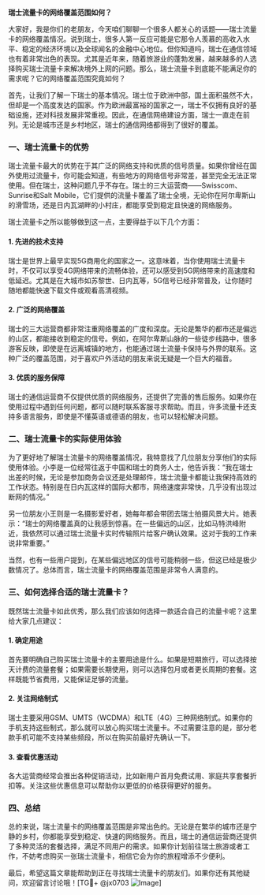 **瑞士流量卡的网络覆盖范围如何？**

大家好，我是你们的老朋友，今天咱们聊聊一个很多人都关心的话题——瑞士流量卡的网络覆盖情况。说到瑞士，很多人第一反应可能是它那令人羡慕的高收入水平、稳定的经济环境以及全球闻名的金融中心地位。但你知道吗，瑞士在通信领域也有着非常出色的表现。尤其是近年来，随着旅游业的蓬勃发展，越来越多的人选择购买瑞士流量卡来解决境外上网的问题。那么，瑞士流量卡到底能不能满足你的需求呢？它的网络覆盖范围究竟如何？

首先，让我们了解一下瑞士的基本情况。瑞士位于欧洲中部，国土面积虽然不大，但却是一个高度发达的国家。作为欧洲最富裕的国家之一，瑞士不仅拥有良好的基础设施，还对科技发展非常重视。因此，在通信网络建设方面，瑞士一直走在前列。无论是城市还是乡村地区，瑞士的通信网络都得到了很好的覆盖。

### **一、瑞士流量卡的优势**

瑞士流量卡最大的优势在于其广泛的网络支持和优质的信号质量。如果你曾经在国外使用过流量卡，你可能会知道，有些地方的网络信号非常差，甚至完全无法正常使用。但在瑞士，这种问题几乎不存在。瑞士的三大运营商——Swisscom、Sunrise和Salt Mobile，它们提供的流量卡覆盖了瑞士全境，无论你在阿尔卑斯山的滑雪场，还是日内瓦湖畔的小村庄，都能享受到稳定且快速的网络服务。

瑞士流量卡之所以能够做到这一点，主要得益于以下几个方面：

#### **1. 先进的技术支持**
瑞士是世界上最早实现5G商用化的国家之一。这意味着，当你使用瑞士流量卡时，不仅可以享受4G网络带来的流畅体验，还可以感受到5G网络带来的高速度和低延迟。尤其是在大城市如苏黎世、日内瓦等，5G信号已经非常普及，让你随时随地都能快速下载文件或观看高清视频。

#### **2. 广泛的网络覆盖**
瑞士的三大运营商都非常注重网络覆盖的广度和深度。无论是繁华的都市还是偏远的山区，都能接收到稳定的信号。例如，在阿尔卑斯山脉的一些徒步线路中，很多游客反映，即使是在远离城镇的地方，也能通过瑞士流量卡保持与外界的联系。这种广泛的覆盖范围，对于喜欢户外活动的朋友来说无疑是一个巨大的福音。

#### **3. 优质的服务保障**
瑞士的通信运营商不仅提供优质的网络服务，还提供了完善的售后服务。如果你在使用过程中遇到任何问题，都可以随时联系客服寻求帮助。而且，许多流量卡还支持多语言服务，即使是不懂英语或德语的朋友，也可以轻松解决问题。

### **二、瑞士流量卡的实际使用体验**

为了更好地了解瑞士流量卡的网络覆盖情况，我特意找了几位朋友分享他们的实际使用体验。小李是一位经常往返于中国和瑞士的商务人士，他告诉我：“我在瑞士出差的时候，无论是参加商务会议还是处理邮件，瑞士流量卡都能让我保持高效的工作状态。特别是在日内瓦这样的国际大都市，网络速度非常快，几乎没有出现过断网的情况。”

另一位朋友小王则是一名摄影爱好者，她每年都会带团去瑞士拍摄风景大片。她表示：“瑞士的网络覆盖真的让我感到惊喜。在一些偏远的山区，比如马特洪峰附近，我依然可以通过瑞士流量卡实时传输照片给客户确认效果。这对于我的工作来说非常重要。”

当然，也有一些用户提到，在某些偏远地区的信号可能稍弱一些，但这已经是极少数情况了。总体而言，瑞士流量卡的网络覆盖范围是非常令人满意的。

### **三、如何选择合适的瑞士流量卡？**

既然瑞士流量卡如此优秀，那么我们应该如何选择一款适合自己的流量卡呢？这里给大家几点建议：

#### **1. 确定用途**
首先要明确自己购买瑞士流量卡的主要用途是什么。如果是短期旅行，可以选择按天计费的流量套餐；如果需要长期使用，则可以选择包月或者更长周期的套餐。这样既能节省费用，又能保证足够的流量。

#### **2. 关注网络制式**
瑞士主要采用GSM、UMTS（WCDMA）和LTE（4G）三种网络制式。如果你的手机支持这些制式，那么就可以放心购买瑞士流量卡。不过需要注意的是，部分老款手机可能不支持某些频段，所以在购买前最好先确认一下。

#### **3. 查看优惠活动**
各大运营商经常会推出各种促销活动，比如新用户首月免费试用、家庭共享套餐折扣等。关注这些优惠信息可以帮助你以更低的价格获得更好的服务。

### **四、总结**

总的来说，瑞士流量卡的网络覆盖范围是非常出色的。无论是在繁华的城市还是宁静的乡村，你都能享受到稳定、快速的网络服务。而且，瑞士的通信运营商还提供了多种灵活的套餐选择，满足不同用户的需求。如果你计划前往瑞士旅游或者工作，不妨考虑购买一张瑞士流量卡，相信它会为你的旅程增添不少便利。

最后，希望这篇文章能帮助到正在寻找瑞士流量卡的朋友们。如果你还有其他疑问，欢迎留言讨论哦！[TG💪+ @jx0703 ![Image](https://github.com/user-attachments/assets/dbca1d08-cadb-493c-b0ec-ad6f7a83f270)]